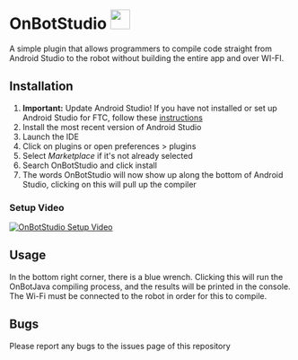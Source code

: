 # OnBotStudio <img src="https://raw.githubusercontent.com/TheAmazingBrianPowell/OnBotStudio/master/src/main/resources/META-INF/pluginIcon.svg" width = "35px"/>
A simple plugin that allows programmers to compile code straight from Android Studio to the robot without building the entire app and over WI-FI.

## Installation
1. **Important:** Update Android Studio! If you have not installed or set up Android Studio for FTC, follow these [instructions](https://gm0.org/en/latest/docs/software/using-android-studio.html)
1. Install the most recent version of Android Studio
1. Launch the IDE
1. Click on plugins or open preferences > plugins
1. Select <em>Marketplace</em> if it's not already selected
1. Search OnBotStudio and click install
1. The words OnBotStudio will now show up along the bottom of Android Studio, clicking on this will pull up the compiler
   
### Setup Video
   [![OnBotStudio Setup Video](https://img.youtube.com/vi/Ph1MKyJTvrk/maxresdefault.jpg)](
   https://youtu.be/Ph1MKyJTvrk)

## Usage
In the bottom right corner, there is a blue wrench. Clicking this will run the OnBotJava compiling process, and the results will be printed in the console. The Wi-Fi must be connected to the robot in order for this to compile.

## Bugs
Please report any bugs to the issues page of this repository
